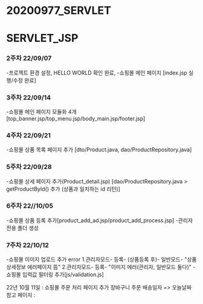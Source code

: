 # 20200977_SERVLET

# SERVLET_JSP
### 2주차 22/09/07
-프로젝트 환경 설정, HELLO WORLD 확인 완료,
-쇼핑몰 메인 페이지 [index.jsp 실행/수정 완료]

### 3주차 22/09/14
-쇼핑몰 메인 페이지 모듈화 4개
[top_banner.jsp/top_menu.jsp/body_main.jsp/footer.jsp]

### 4주차 22/09/21
-쇼핑몰 상품 목록 페이지 추가
[dto/Product.java, dao/ProductRepository.java]

### 5주차 22/09/28
-쇼핑몰 상세 페이지 추가(Product_detail.jsp)
[dao/ProductRepository.java > getProductById() 추가 (상품과 일치하는 id 리턴)]

### 6주차 22//10/05
-쇼핑몰 상품 등록 추가[product_add_ad.jsp/product_add_process.jsp]
-관리자 전용 폴더 생성

### 7주차 22/10/12
-쇼핑몰 이미지 업로드 추가
error
1.관리자모드- 등록- (상품등록 후)- 일반모드- "상품상세정보 에러페이지 뜸"
2.관리자모드- 등록- "이미지 에러(관리자, 일반모드 둘다)"
-쇼핑몰 입력값 필터링 추가[js/validation.js]



22년 10월 11일 : 쇼핑몰 주문 처리 페이지 추가
장바구니 주문 배송일자 => 오늘날짜 참고 페이지 :


